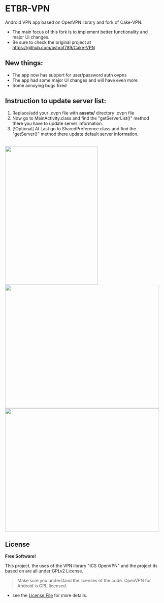 # ETBR-VPN
Android VPN app based on OpenVPN library and fork of Cake-VPN.
- The main focus of this fork is to implement better functionality and major UI changes.
- Be sure to check the original project at https://github.com/ashraf789/Cake-VPN

## New things:
- The app now has support for user/password auth ovpns
- The app had some major UI changes and will have even more
- Some annoying bugs fixed

## Instruction to update server list:
1. Replace/add your .ovpn file with <b> assets/</b> directory .ovpn file
2. Now go to MainActivity.class and find the "getServerList()" method there you have to update server information.
3. [!Optional] At Last go to SharedPreference.class and find the "getServer()" method there update default server information.
</br> </br>
<img height='450' width ='300' src="https://i.imgur.com/kcGZY4P.png" /> 
</br>
<img height='400' width ='500' src="https://i.imgur.com/mlb8Nqe.png" />
</br>
<img height='400' width ='500' src="https://i.imgur.com/GgvoPP9.png" />



## License
**Free Software!**

This project, the uses of the VPN library "ICS OpenVPN" and the project its based on are all under GPLv2 License.

> Make sure you understand the licenses of the code. OpenVPN for Android is GPL licensed.

- see the [License File](LICENSE) for more details.


